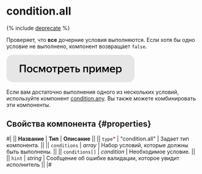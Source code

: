 # condition.all

{% include [deprecate](../../_includes/deprecate.md) %}

Проверяет, что **все** дочерние условия выполняются. Если хотя бы одно условие не выполнено, компонент возвращает `false`.

[![Посмотреть пример в песочнице](../_images/buttons/view-example.svg)](https://ya.cc/t/elTdyHH33tvniu)

Если вам достаточно выполнения одного из нескольких условий, используйте компонент [condition.any](condition.any.md). Вы также можете комбинировать эти компоненты.

## Свойства компонента {#properties}

#|
|| **Название** | **Тип** | **Описание** ||
|| `type`<span style="color: red">\*</span> | "condition.all" | Задает тип компонента. ||
|| `conditions` | _array_ | Набор условий, которые должны быть выполнены. ||
|| `conditions[]` | _condition_ | Необходимое условие. ||
|| `hint` | _string_ | Сообщение об ошибке валидации, которое увидит исполнитель ||
|#
